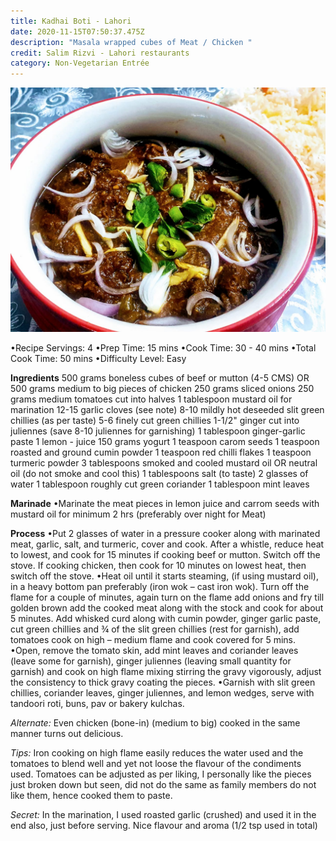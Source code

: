 ```yaml
---
title: Kadhai Boti - Lahori
date: 2020-11-15T07:50:37.475Z
description: "Masala wrapped cubes of Meat / Chicken "
credit: Salim Rizvi - Lahori restaurants
category: Non-Vegetarian Entrée
---
```

![](boti-kadhai-1.jpeg)

•Recipe Servings: 4
•Prep Time: 15 mins
•Cook Time: 30 - 40 mins
•Total Cook Time: 50 mins
•Difficulty Level: Easy 

**Ingredients** 
500 grams boneless cubes of beef or mutton (4-5 CMS) OR
500 grams medium to big pieces of chicken
250 grams sliced onions
250 grams medium tomatoes cut into halves
1 tablespoon mustard oil for marination
12-15 garlic cloves (see note)
8-10 mildly hot deseeded slit green chillies (as per taste)
5-6 finely cut green chillies 
1-1/2" ginger cut into juliennes (save 8-10 juliennes for garnishing)
1 tablespoon ginger-garlic paste
1 lemon  - juice
150 grams yogurt
1 teaspoon carom seeds
1 teaspoon roasted and ground cumin powder
1 teaspoon red chilli flakes
1 teaspoon turmeric powder
3 tablespoons smoked and cooled mustard oil OR
neutral oil (do not smoke and cool this)
1 tablespoons salt (to taste)
2 glasses of water
1 tablespoon roughly cut green coriander
1 tablespoon mint leaves

**Marinade**
•Marinate the meat pieces in lemon juice and carrom seeds with mustard oil for minimum 2 hrs (preferably over night for Meat)

**Process**
•Put 2 glasses of water in a pressure cooker along with marinated meat, garlic, salt, and turmeric, cover and cook. After a whistle, reduce heat to lowest, and cook for 15 minutes if cooking beef or mutton. Switch off the stove. If cooking chicken, then cook for 10 minutes on lowest heat, then switch off the stove. 
•Heat oil until it starts steaming, (if using mustard oil), in a heavy bottom pan preferably (iron wok – cast iron wok). Turn off the flame for a couple of minutes, again turn on the flame add onions and fry till golden brown add the cooked meat along with the stock and cook for about 5 minutes. 
Add whisked curd along with cumin powder, ginger garlic paste, cut green chillies and ¾ of the slit green chillies (rest for garnish), add tomatoes cook on high – medium flame and cook covered for 5 mins.
•Open, remove the tomato skin, add mint leaves and coriander leaves (leave some for garnish), ginger juliennes (leaving small quantity for garnish) and cook on high flame mixing stirring the gravy vigorously, adjust the consistency to thick gravy coating the pieces.
•Garnish with slit green chillies, coriander leaves, ginger juliennes, and lemon wedges, serve with tandoori roti, buns, pav or bakery kulchas. 

*Alternate:*
Even chicken (bone-in) (medium to big) cooked in the same manner turns out delicious.

*Tips:*
Iron cooking on high flame easily reduces the water used and the tomatoes to blend well and yet not loose the flavour of the condiments used. 
Tomatoes can be adjusted as per liking, I personally like the pieces just broken down but seen, did not do the same as family members do not like them, hence cooked them to paste. 

*Secret:*
In the marination, I used roasted garlic (crushed) and used it in the end also, just before serving. Nice flavour and aroma (1/2 tsp used in total)
